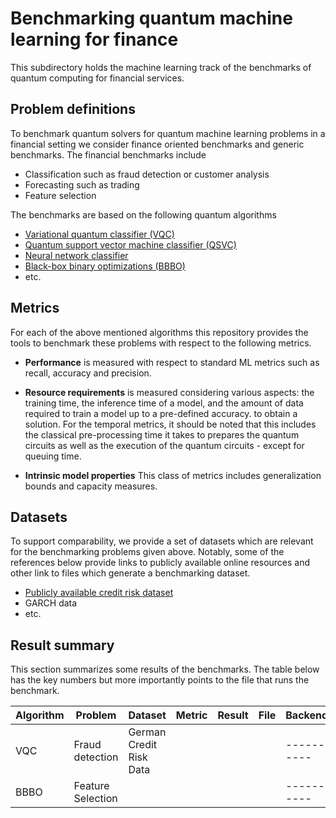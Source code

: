 # Benchmarking quantum machine learning for finance

This subdirectory holds the machine learning track of the benchmarks of quantum computing for financial services.

## Problem definitions

To benchmark quantum solvers for quantum machine learning problems in a financial setting we consider finance oriented benchmarks and generic benchmarks.
The financial benchmarks include

* Classification such as fraud detection or customer analysis
* Forecasting such as trading
* Feature selection

The benchmarks are based on the following quantum algorithms

* [Variational quantum classifier (VQC)](https://github.com/Qiskit/qiskit-machine-learning/blob/main/qiskit_machine_learning/algorithms/classifiers/vqc.py) 
* [Quantum support vector machine classifier (QSVC)](https://github.com/Qiskit/qiskit-machine-learning/blob/main/qiskit_machine_learning/algorithms/classifiers/qsvc.py)
* [Neural network classifier](https://github.com/Qiskit/qiskit-machine-learning/blob/main/qiskit_machine_learning/algorithms/classifiers/neural_network_classifier.py)
* [Black-box binary optimizations (BBBO)](https://quantum-journal.org/papers/q-2023-01-26-909/)
* etc.

## Metrics  

For each of the above mentioned algorithms this repository provides the tools to benchmark these problems with respect to the following metrics.

* **Performance** is measured with respect to standard ML metrics such as recall, accuracy and precision.

* **Resource requirements** is measured considering various aspects: the training time, the inference time of a model, and the amount of data required to train a model up to a pre-defined accuracy. to obtain a solution.
  For the temporal metrics, it should be noted that this includes the classical pre-processing time it takes to prepares the quantum circuits as well as the execution of the quantum circuits - except for queuing time.
  
* **Intrinsic model properties** This class of metrics includes generalization bounds and capacity measures.

## Datasets

To support comparability, we provide a set of datasets which are relevant for the benchmarking problems given above.
Notably, some of the references below provide links to publicly available online resources and other link to files which generate a benchmarking dataset.

* [Publicly available credit risk dataset](online:http://archive.ics.uci.edu/ml/machine-learning-databases/statlog/german/german.data)
* GARCH data
* etc.

## Result summary

This section summarizes some results of the benchmarks. 
The table below has the key numbers but more importantly points to the file that runs the benchmark.

| Algorithm | Problem           | Dataset                 | Metric | Result | File |  Backend |
|-----------|-------------------|-------------------------|--------|--------|------|----------|
| VQC       | Fraud detection   | German Credit Risk Data |        |        |      |----------|
| BBBO      | Feature Selection |                         |        |        |      |----------|

